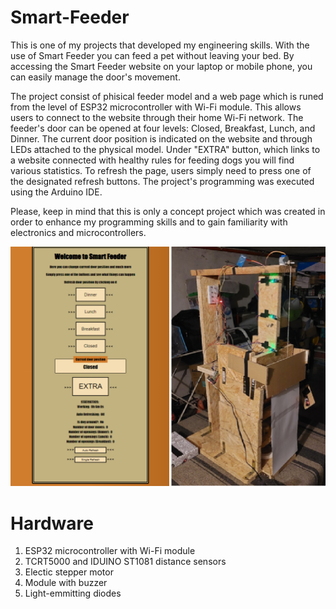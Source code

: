 # Smart-Feeder

This is one of my projects that developed my engineering skills. With the use of Smart Feeder you can feed a pet without leaving your bed. By accessing the Smart Feeder website on your laptop or mobile phone, you can easily manage the door's movement.

The project consist of phisical feeder model and a web page which is runed from the level of ESP32 microcontroller with Wi-Fi module. This allows users to connect to the website through their home Wi-Fi network. The feeder's door can be opened at four levels: Closed, Breakfast, Lunch, and Dinner. The current door position is indicated on the website and through LEDs attached to the physical model. Under "EXTRA" button, which links to a website connected with healthy rules for feeding dogs you will find various statistics. To refresh the page, users simply need to press one of the designated refresh buttons. The project's programming was executed using the Arduino IDE.

Please, keep in mind that this is only a concept project which was created in order to enhance my programming skills and to gain familiarity with electronics and microcontrollers.

![](Project_Photo.png)

# Hardware 
1. ESP32 microcontroller with Wi-Fi module
2. TCRT5000 and IDUINO ST1081 distance sensors
3. Electic stepper motor
4. Module with buzzer
5. Light-emmitting diodes
